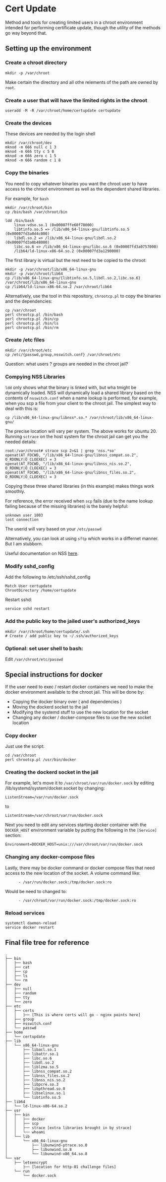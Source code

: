 # Cert Update

Method and tools for creating limited users in a chroot environment intended 
for performing certificate update, though the utility of the methods go way
beyond that.

## Setting up the environment

### Create a chroot directory

```
mkdir -p /var/chroot
```

Make certain the directory and all othe relements of the path are owned by `root`.  

### Create a user that will have the limited rights in the chroot

```
useradd -M -R /var/chroot/home/certupdate certupdate
```

### Create the devices

These devices are needed by the login shell

```
mkdir /var/chroot/dev
mknod -m 666 null c 1 3
mknod -m 666 tty c 5 0
mknod -m 666 zero c 1 5
mknod -m 666 random c 1 8
```

### Copy the binaries 

You need to copy whatever binaries you want the chroot user to have access to the chroot environment as well as the dependent shared libraries.

For example, for `bash`

```
mkdir /var/chroot/bin
cp /bin/bash /var/chroot/bin

ldd /bin/bash
	linux-vdso.so.1 (0x00007ffe60f78000)
	libtinfo.so.5 => /lib/x86_64-linux-gnu/libtinfo.so.5 (0x00007fd3a0d4c000)
	libdl.so.2 => /lib/x86_64-linux-gnu/libdl.so.2 (0x00007fd3a0b48000)
	libc.so.6 => /lib/x86_64-linux-gnu/libc.so.6 (0x00007fd3a0757000)
	/lib64/ld-linux-x86-64.so.2 (0x00007fd3a1290000)
```

The first library is virtual but the rest need to be copied to the chroot:

```
mkdir -p /var/chroot/lib/x86_64-linux-gnu
mkdir -p /var/chroot/lib64
cp /lib/x86_64-linux-gnu/{libtinfo.so.5,libdl.so.2,libc.so.6} /var/chroot/lib/x86_64-linux-gnu
cp /lib64/ld-linux-x86-64.so.2 /var/chroot/lib64
```

Alternatively, use the tool in this repository, `chrootcp.pl` to copy the binaries and the dependencies:

```
cp /var/chroot
perl chrootcp.pl /bin/bash
perl chrootcp.pl /bin/cp
perl chrootcp.pl /bin/ls
perl chrootcp.pl /bin/rm
```

### Create /etc files

```
mkdir /var/chroot/etc
cp /etc/{passwd,group,nsswitch.conf} /var/chroot/etc
```

Question: what users ? groups are needed in the chroot jail?

### Compying NSS Libraries

`ldd` only shows what the binary is linked with, but wha tmight be dynamically loaded.
NSS will dynamically load a shared library based on the contents of `nsswitch.conf` when 
a name lookup is performed, for example, when you scp a file from your client to the
chroot jail. The simplest way to deal with this is:

```
cp /lib/x86_64-linux-gnu/libnss*.so.* /var/chroot/lib/x86_64-linux-gnu/
```

The precise location will vary per system.  The above works for ubuntu 20.  Running `sctrace`
on the host system for the chroot jail can get you the needed details:

```
root:/var/chroot# strace scp 2>&1 | grep 'nss.*so'
openat(AT_FDCWD, "/lib/x86_64-linux-gnu/libnss_compat.so.2", O_RDONLY|O_CLOEXEC) = 3
openat(AT_FDCWD, "/lib/x86_64-linux-gnu/libnss_nis.so.2", O_RDONLY|O_CLOEXEC) = 3
openat(AT_FDCWD, "/lib/x86_64-linux-gnu/libnss_files.so.2", O_RDONLY|O_CLOEXEC) = 3
```

Copying these three shared libraries (in this example) makes things work smoothly.

For reference, the error received when `scp` fails (due to the name lookup failing 
because of the missing libraries) is the barely helpful:

```
unknown user 1003
lost connection
```

The userid will vary based on your `/etc/passwd`

Alternatively, you can look at using `sftp` which works in a differnet manner.  But I am 
stubborn.

Useful documentation on NSS [here](https://www.gnu.org/software/libc/manual/html_node/Services-in-the-NSS-configuration.html).

### Modify sshd_config

Add the following to /etc/ssh/sshd_config

```
Match User certupdate
ChrootDirectory /home/certupdate
```

Restart sshd:

```
service sshd restart
```

### Add the public key to the jailed user's authorized_keys

```
mkdir /var/chroot/home/certupdate/.ssh
# Create / add public key to ~/.ssh/authorized_keys
```

### Optional: set user shell to bash:

Edit `/var/chroot/etc/passwd`

## Special instructions for docker

If the user need to exec / restart docker containers we need to make the docker environment available to the chroot jail.  This will be done by:

- Copying the docker binary over ( and dependencies )
- Moving the dockerd socket to the jail
- Modifying the systemd stuff to use the new location for the socket
- Changing any docker / docker-compose files to use the new socket location

### Copy docker

Just use the script:

```
cd /var/chroot
perl chrootcp.pl /usr/bin/docker
```

### Creating the dockerd socket in the jail

For example, let's move it to `/var/chroot/var/run/docker.sock` by editing /lib/systemd/system/docker.socket by changing:

```
ListenStream=/var/run/docker.sock
```

to 

```
ListenStream=/var/chroot/var/run/docker.sock
```

Next you need to edit any services starting docker container with the `DOCKER_HOST` environment variable by putting the following in the `[Service]` section:

```
Environment=DOCKER_HOST=unix:///var/chroot/var/run/docker.sock
```

### Changing any docker-compose files

Lastly, there may be docker command or docker compose files that need access to the new location of the socket. A volume command like:


```
      - /var/run/docker.sock:/tmp/docker.sock:ro
```
 
Would be need to changed to:

```
      - /var/chroot/var/run/docker.sock:/tmp/docker.sock:ro
```


### Reload services

```
systemctl daemon-reload
service docker restart
```

## Final file tree for reference

```
.
├── bin
│   ├── bash
│   ├── cat
│   ├── cp
│   ├── ls
│   └── rm
├── dev
│   ├── null
│   ├── random
│   ├── tty
│   └── zero
├── etc
│   ├── certs
│   │   ├── [This is where certs will go - nginx points here]
│   ├── group
│   ├── nsswitch.conf
│   └── passwd
├── home
│   └── certupdate
├── lib
│   └── x86_64-linux-gnu
│       ├── libacl.so.1
│       ├── libattr.so.1
│       ├── libc.so.6
│       ├── libdl.so.2
│       ├── liblzma.so.5
│       ├── libnss_compat.so.2
│       ├── libnss_files.so.2
│       ├── libnss_nis.so.2
│       ├── libpcre.so.3
│       ├── libpthread.so.0
│       ├── libselinux.so.1
│       └── libtinfo.so.5
├── lib64
│   └── ld-linux-x86-64.so.2
├── usr
│   ├── bin
│   │   ├── docker
│   │   ├── scp
│   │   ├── strace [extra libraries brought in by strace]
│   │   └── whoami
│   └── lib
│       └── x86_64-linux-gnu
│           ├── libunwind-ptrace.so.0
│           ├── libunwind.so.8
│           └── libunwind-x86_64.so.8
└── var
    ├── letsencrypt 
        ├── [location for http-01 challenge files]
    └── run
        └── docker.sock
```

